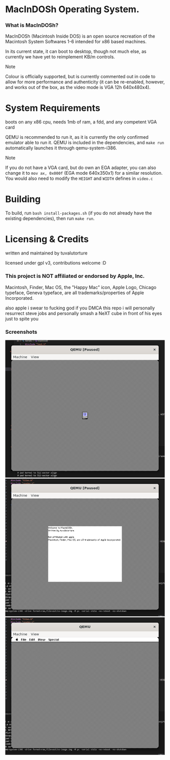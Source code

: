 # MacInDOSh Operating System.

### What is MacInDOSh?

MacInDOSh (Macintosh Inside DOS) is an open source recreation of the Macintosh System Softwares 1-6 intended for x86 based machines. 

In its current state, it can boot to desktop, though not much else, as currently we have yet to reimplement KB/m controls. 

> [!NOTE]
> Colour is officially supported, but is currently commented out in code to allow for more performance and authenticity (it can be re-enabled, however, and works out of the box, as the video mode is VGA 12h 640x480x4).

# System Requirements

boots on any x86 cpu, needs 1mb of ram, a fdd, and any competent VGA card 

QEMU is recommended to run it, as it is currently the only confirmed emulator able to run it. QEMU is included in the dependencies, and ```make run``` automatically launches it through qemu-system-i386.

> [!NOTE]
> If you do not have a VGA card, but do own an EGA adapter, you can also change it to ```mov ax, 0x000f``` (EGA mode 640x350x1) for a similar resolution. You would also need to modify the ```HEIGHT``` and ```WIDTH``` defines in ```video.c```

# Building

To build, run ```bash install-packages.sh``` (if you do not already have the existing dependencies), then run ```make run```.

# Licensing & Credits

written and maintained by tuvalutorture

licensed under gpl v3, contributions welcome :D

### This project is NOT affiliated or endorsed by Apple, Inc.

Macintosh, Finder, Mac OS, the "Happy Mac" icon, Apple Logo, Chicago typeface, Geneva typeface, are all trademarks/properties of Apple Incorporated.

also apple i swear to fucking god if you DMCA this repo i will personally resurrect steve jobs and personally smash a NeXT cube in front of his eyes just to spite you

### Screenshots
![Starting screen](images/happymac.png)
![Welcome screen](images/welcome.png)
![Desktop!](images/desktop.png)
